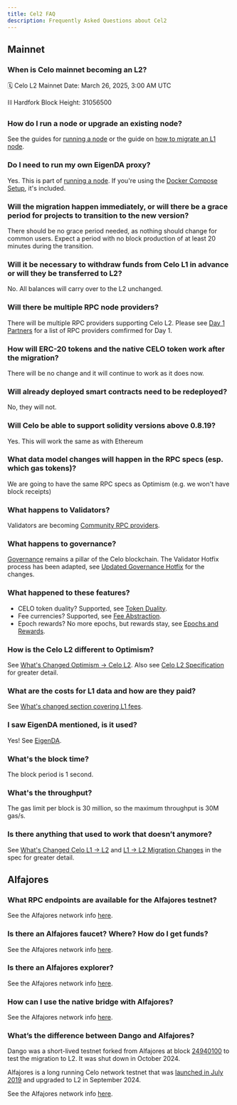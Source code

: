 ```yaml
---
title: Cel2 FAQ
description: Frequently Asked Questions about Cel2
---
```


## Mainnet

### When is Celo mainnet becoming an L2?

:spiral_calendar: Celo L2 Mainnet Date: March 26, 2025, 3:00 AM UTC

:chains: Hardfork Block Height: 31056500

### How do I run a node or upgrade an existing node?

See the guides for [running a node](./operators/run-node.md) or the guide on [how to migrate an L1 node](./operators/migrate-node.md).

### Do I need to run my own EigenDA proxy?

Yes. This is part of [running a node](./operators/run-node.md).
If you're using the [Docker Compose Setup](https://github.com/celo-org/celo-l2-node-docker-compose), it's included.

### Will the migration happen immediately, or will there be a grace period for projects to transition to the new version?

There should be no grace period needed, as nothing should change for common users. Expect a period with no block production of at least 20 minutes during the transition.

### Will it be necessary to withdraw funds from Celo L1 in advance or will they be transferred to L2?

No. All balances will carry over to the L2 unchanged.

### Will there be multiple RPC node providers?

There will be multiple RPC providers supporting Celo L2. Please see [Day 1 Partners](https://docs.celo.org/cel2/notices/day-1-partners)
for a list of RPC providers comfirmed for Day 1.

### How will ERC-20 tokens and the native CELO token work after the migration?

There will be no change and it will continue to work as it does now.

### Will already deployed smart contracts need to be redeployed?

No, they will not.

### Will Celo be able to support solidity versions above 0.8.19?

Yes. This will work the same as with Ethereum

### What data model changes will happen in the RPC specs (esp. which gas tokens)?

We are going to have the same RPC specs as Optimism (e.g. we won't have block receipts)

### What happens to Validators?

Validators are becoming [Community RPC providers](./operators/community-rpc-node).

### What happens to governance?

[Governance](/what-is-celo/using-celo/protocol/governance/overview) remains a pillar of the Celo blockchain. The Validator Hotfix process has been adapted, see [Updated Governance Hotfix](https://specs.celo.org/l2_migration.html#updated-governance-hotfix) for the changes.

### What happened to these features?

- CELO token duality? Supported, see [Token Duality](https://specs.celo.org/token_duality.html).
- Fee currencies? Supported, see [Fee Abstraction](https://specs.celo.org/fee_abstraction.html).
- Epoch rewards? No more epochs, but rewards stay, see [Epochs and Rewards](https://specs.celo.org/smart_contract_updates_from_l1.html#epochs-and-rewards).

### How is the Celo L2 different to Optimism?

See [What's Changed Optimism -> Celo L2](./whats-changed/op-l2).
Also see [Celo L2 Specification](https://specs.celo.org/root.html) for greater detail.

### What are the costs for L1 data and how are they paid?

See [What's changed section covering L1 fees](./whats-changed/op-l2#l1-fees).

### I saw EigenDA mentioned, is it used?

Yes! See [EigenDA](https://specs.celo.org/eigenda.html).

### What's the block time?

The block period is 1 second.

### What's the throughput?

The gas limit per block is 30 million, so the maximum throughput is 30M gas/s.

### Is there anything that used to work that doesn’t anymore?

See [What's Changed Celo L1 -> L2](./whats-changed/l1-l2.md) and [L1 -> L2 Migration Changes](https://specs.celo.org/l2_migration.html) in the spec for greater detail.

## Alfajores

### What RPC endpoints are available for the Alfajores testnet?

See the Alfajores network info [here](/network#celo-alfajores-l2-testnet).

### Is there an Alfajores faucet? Where? How do I get funds?

See the Alfajores network info [here](/network#celo-alfajores-l2-testnet).

### Is there an Alfajores explorer?

See the Alfajores network info [here](/network#celo-alfajores-l2-testnet).

### How can I use the native bridge with Alfajores?

See the Alfajores network info [here](/network#celo-alfajores-l2-testnet).

### What’s the difference between Dango and Alfajores?

Dango was a short-lived testnet forked from Alfajores at block [24940100](https://celo-alfajores.blockscout.com/block/0xc0e521a7b7326064ec12f51449de16d3218de161335daaa4ae8bbed1790b4a6c) to test the migration to L2. It was shut down in October 2024.

Alfajores is a long running Celo network testnet that was [launched in July 2019](https://blog.celo.org/introducing-alfajores-1b162ebcb44d) and  upgraded to L2 in September 2024.

See the Alfajores network info [here](/network#celo-alfajores-l2-testnet).
